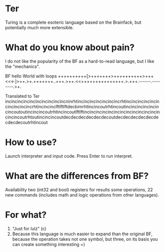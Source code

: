 # Ter
Turing is a complete esoteric language based on the Brainfack, but potentially much more extensible.

# What do you know about pain?
I do not like the popularity of the BF as a hard-to-read language, but I like the "mechanics".

BF hello World with loops
++++++++++[>+++++++>++++++++++>+++<<<-]>++.>+.+++++++..+++.>++.<<+++++++++++++++.>.+++.------.--------.>+.

Translated to Ter
incincincincincincincincincincninrhtincincincincincincincrhtincincincincincincincincincincrhtincincinclftlftlftdecbimrhtincincoutrhtincoutincincincincincincincoutoutincincincoutrhtincincoutlftlftincincincincincincincincincincincincincincincoutrhtoutincincincoutdecdecdecdecdecdecoutdecdecdecdecdecdecdecdecoutrhtincout

# How to use?
Launch interpreter and input code. Press Enter to run interpret.

# What are the differences from BF?
Availability two (int32 and bool) registers for results some operations, 22 new commands (includes math and logic operations from other languages).

# For what?
1) "Just for lulz" (c)
2) Because this language is much easier to expand than the original BF, because the operation takes not one symbol, but three, on its basis you can create something interesting =)
